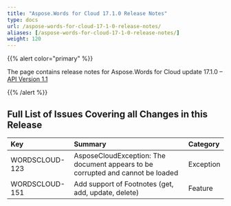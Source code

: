 ```yaml
---
title: "Aspose.Words for Cloud 17.1.0 Release Notes"
type: docs
url: /aspose-words-for-cloud-17-1-0-release-notes/
aliases: [/aspose-words-for-cloud-17-1-0-release-notes/]
weight: 120
---
```


{{% alert color="primary" %}} 

The page contains release notes for Aspose.Words for Cloud update 17.1.0 – [API Version 1.1](http://api.aspose.com/v1.1/swagger/ui/index)

{{% /alert %}} 
## Full List of Issues Covering all Changes in this Release

|Key|Summary|Category|
| :- | :- | :- |
|WORDSCLOUD-123|AsposeCloudException: The document appears to be corrupted and cannot be loaded|Exception|
|WORDSCLOUD-151|Add support of Footnotes (get, add, update, delete)|Feature|

